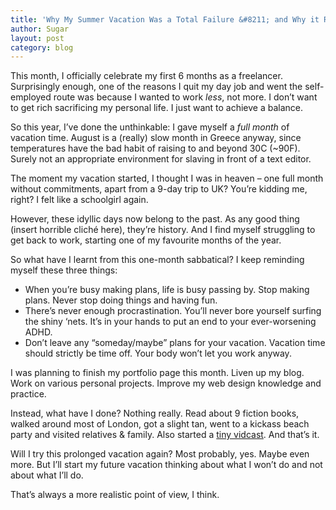 ```yaml
---
title: 'Why My Summer Vacation Was a Total Failure &#8211; and Why it Really Wasn&#8217;t'
author: Sugar
layout: post
category: blog
---
```

This month, I officially celebrate my first 6 months as a freelancer. Surprisingly enough, one of the reasons I quit my day job and went the self-employed route was because I wanted to work *less*, not more. I don&#8217;t want to get rich sacrificing my personal life. I just want to achieve a balance.

So this year, I&#8217;ve done the unthinkable: I gave myself a *full month* of vacation time. August is a (really) slow month in Greece anyway, since temperatures have the bad habit of raising to and beyond 30C (~90F). Surely not an appropriate environment for slaving in front of a text editor.

The moment my vacation started, I thought I was in heaven &#8211; one full month without commitments, apart from a 9-day trip to UK? You&#8217;re kidding me, right? I felt like a schoolgirl again.

However, these idyllic days now belong to the past. As any good thing (insert horrible cliché here), they&#8217;re history. And I find myself struggling to get back to work, starting one of my favourite months of the year.

So what have I learnt from this one-month sabbatical? I keep reminding myself these three things:

*   When you&#8217;re busy making plans, life is busy passing by. Stop making plans. Never stop doing things and having fun.
*   There&#8217;s never enough procrastination. You&#8217;ll never bore yourself surfing the shiny &#8216;nets. It&#8217;s in your hands to put an end to your ever-worsening ADHD.
*   Don&#8217;t leave any &#8220;someday/maybe&#8221; plans for your vacation. Vacation time should strictly be time off. Your body won&#8217;t let you work anyway.

I was planning to finish my portfolio page this month. Liven up my blog. Work on various personal projects. Improve my web design knowledge and practice.

Instead, what have I done? Nothing really. Read about 9 fiction books, walked around most of London, got a slight tan, went to a kickass beach party and visited relatives &#038; family. Also started a [tiny vidcast][1]. And that&#8217;s it.

Will I try this prolonged vacation again? Most probably, yes. Maybe even more. But I&#8217;ll start my future vacation thinking about what I won&#8217;t do and not about what I&#8217;ll do. 

That&#8217;s always a more realistic point of view, I think.

 [1]: http://sugsays.tumblr.com

